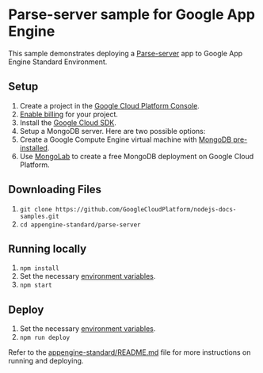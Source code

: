 # Parse-server sample for Google App Engine

This sample demonstrates deploying a [Parse-server](https://github.com/ParsePlatform/parse-server)
app to Google App Engine Standard Environment.

## Setup

1. Create a project in the [Google Cloud Platform Console](https://console.cloud.google.com/).
1. [Enable billing](https://console.cloud.google.com/project/_/settings) for your project.
1. Install the [Google Cloud SDK](https://cloud.google.com/sdk/).
1. Setup a MongoDB server. Here are two possible options:
  1. Create a Google Compute Engine virtual machine with [MongoDB pre-installed](https://cloud.google.com/launcher/?q=mongodb).
  1. Use [MongoLab](https://mongolab.com/google/) to create a free MongoDB deployment on Google Cloud Platform.

## Downloading Files

1. `git clone https://github.com/GoogleCloudPlatform/nodejs-docs-samples.git`
1. `cd appengine-standard/parse-server`

## Running locally

1. `npm install`
1. Set the necessary [environment variables](https://github.com/GoogleCloudPlatform/nodejs-docs-samples/blob/master/appengine-standard/parse-server/config.json).
1. `npm start`

## Deploy

1. Set the necessary [environment variables](https://github.com/GoogleCloudPlatform/nodejs-docs-samples/blob/master/appengine-standard/parse-server/config.json).
1. `npm run deploy`

Refer to the [appengine-standard/README.md](../README.md) file for more instructions on
running and deploying.
